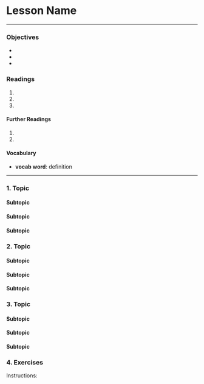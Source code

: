 # Lesson Name

---

### Objectives
-
-
-

### Readings
1.
2.
3.

#### Further Readings
1.
2.

#### Vocabulary
- **vocab word**: definition

---

### 1. Topic
#### Subtopic
#### Subtopic
#### Subtopic


### 2. Topic
#### Subtopic
#### Subtopic
#### Subtopic


### 3. Topic
#### Subtopic
#### Subtopic
#### Subtopic

### 4. Exercises
Instructions:
